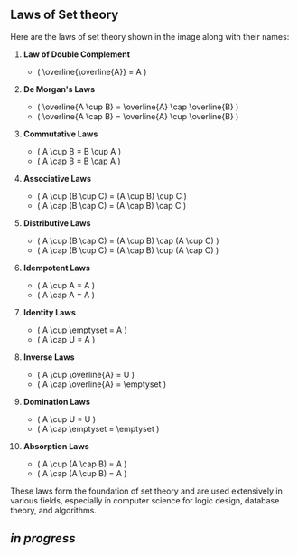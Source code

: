 ## Laws of Set theory

Here are the laws of set theory shown in the image along with their names:

1. **Law of Double Complement**
   - \( \overline{\overline{A}} = A \)

2. **De Morgan's Laws**
   - \( \overline{A \cup B} = \overline{A} \cap \overline{B} \)
   - \( \overline{A \cap B} = \overline{A} \cup \overline{B} \)

3. **Commutative Laws**
   - \( A \cup B = B \cup A \)
   - \( A \cap B = B \cap A \)

4. **Associative Laws**
   - \( A \cup (B \cup C) = (A \cup B) \cup C \)
   - \( A \cap (B \cap C) = (A \cap B) \cap C \)

5. **Distributive Laws**
   - \( A \cup (B \cap C) = (A \cup B) \cap (A \cup C) \)
   - \( A \cap (B \cup C) = (A \cap B) \cup (A \cap C) \)

6. **Idempotent Laws**
   - \( A \cup A = A \)
   - \( A \cap A = A \)

7. **Identity Laws**
   - \( A \cup \emptyset = A \)
   - \( A \cap U = A \)

8. **Inverse Laws**
   - \( A \cup \overline{A} = U \)
   - \( A \cap \overline{A} = \emptyset \)

9. **Domination Laws**
   - \( A \cup U = U \)
   - \( A \cap \emptyset = \emptyset \)

10. **Absorption Laws**
    - \( A \cup (A \cap B) = A \)
    - \( A \cap (A \cup B) = A \)

These laws form the foundation of set theory and are used extensively in various fields, especially in computer science for logic design, database theory, and algorithms.


## *in progress*